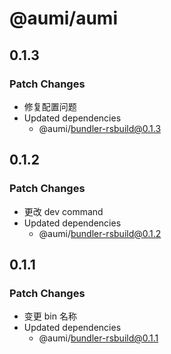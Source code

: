 # @aumi/aumi

## 0.1.3

### Patch Changes

- 修复配置问题
- Updated dependencies
  - @aumi/bundler-rsbuild@0.1.3

## 0.1.2

### Patch Changes

- 更改 dev command
- Updated dependencies
  - @aumi/bundler-rsbuild@0.1.2

## 0.1.1

### Patch Changes

- 变更 bin 名称
- Updated dependencies
  - @aumi/bundler-rsbuild@0.1.1
